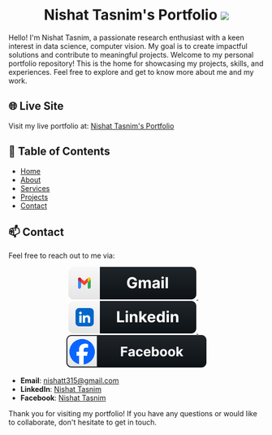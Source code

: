 <h1 align="center";"> Nishat Tasnim's Portfolio <img src="https://media.giphy.com/media/hvRJCLFzcasrR4ia7z/giphy.gif" width="35"></h1>

Hello! I'm Nishat Tasnim, a passionate research enthusiast with a keen interest in data science, computer vision. My goal is to create impactful solutions and contribute to meaningful projects. Welcome to my personal portfolio repository! This is the home for showcasing my projects, skills, and experiences. Feel free to explore and get to know more about me and my work.

## 🌐 Live Site

Visit my live portfolio at: [Nishat Tasnim's Portfolio](https://nishattasnim01.github.io/Nishat-Tasnim/)

## 📖 Table of Contents

- [Home](https://nishattasnim01.github.io/Nishat-Tasnim/)
- [About](https://nishattasnim01.github.io/Nishat-Tasnim/)
- [Services](https://nishattasnim01.github.io/Nishat-Tasnim/)
- [Projects](https://nishattasnim01.github.io/Nishat-Tasnim/)
- [Contact](https://nishattasnim01.github.io/Nishat-Tasnim/)

<!--
## 👩‍💼 About Me

## 💻 Projects

Here are some of the projects I've worked on:

1. **Project 1**: [Description and link to project]
2. **Project 2**: [Description and link to project]
3. **Project 3**: [Description and link to project]

For a complete list of my projects, please visit my [Portfolio](https://nishattasnim01.github.io/Nishat-Tasnim/).

## 🛠️ Skills

- **Programming Languages**: C, C++, Python, Java
- **Web Development**: HTML, CSS, Bootstrap
- **Tools and Platforms**: Git, GitHub, Jupyter Notebook
-->

## 📫 Contact

Feel free to reach out to me via:

<p align="center">
  <a href="mailto:nishatt315@gmail.com">
    <img src="https://github.com/smashik716/Icons/blob/main/Gmail.svg?style=for-the-badge&logo=GMail&logoColor=red" alt="Gmail">
  </a> &nbsp;&nbsp;&nbsp;
  
  <a href="https://www.linkedin.com/in/nishatt-tasnim-065a79279">
    <img src="https://github.com/smashik716/Icons/blob/main/Linked%20in.svg?style=for-the-badge&logo=linkedin&logoColor=grey" alt="LinkedIn">
  </a> &nbsp;&nbsp;&nbsp;

  <a href="https://www.facebook.com/profile.php?id=100057417531922">
    <img src="https://github.com/smashik716/Icons/blob/main/Facebook.svg?style=for-the-badge&logo=facebook&logoColor=blue" alt="Facebook">
  </a>
</p>

- **Email**: nishatt315@gmail.com
- **LinkedIn**: [Nishat Tasnim](https://www.linkedin.com/in/nishatt-tasnim-065a79279)
- **Facebook**: [Nishat Tasnim](https://www.facebook.com/profile.php?id=100057417531922)

<!--
## 📜 License

This repository is licensed under the MIT License. See the [LICENSE](LICENSE) file for more information.

--->

Thank you for visiting my portfolio! If you have any questions or would like to collaborate, don't hesitate to get in touch.
